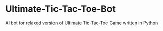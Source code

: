 # Ultimate-Tic-Tac-Toe-Bot
AI bot for relaxed version of Ultimate Tic-Tac-Toe Game written in Python
